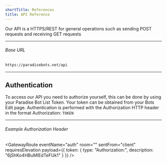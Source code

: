 ```yaml
---
shortTitle: References
title: API Reference
---
```


Our API is a HTTPS/REST for general operations such as sending POST requests and receiving GET requests

---

###### Base URL

```markdown
https://paradisebots.net/api
```

---

## Authentication
To access our API you need to authorize yourself, this can be done by using your Paradise Bot List Token. Your token can be obtained from your Bots Edit page.
Authentication is performed with the Authorization HTTP header in the format Authorization: `TOKEN`

---

###### Example Authorization Header

<GatewayRoute
  eventName="auth"
  room="<OAuth>"
  sentFrom="client"
  requiresElevation
  payload={{
    token: {
      type: "Authorization:",
      description: "6jShKo4HBuMIEdTeFUk1"
    }
  }}
/>
